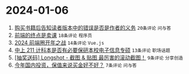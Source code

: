 # 2024-01-06

1. [购买书籍后告知读者版本中的错误是否是作者的义务](https://www.v2ex.com/t/1006332) `20条评论` `问与答`
1. [前端的终点是卖课](https://www.v2ex.com/t/1006330) `18条评论` `程序员`
1. [2024 前端圈开年之战](https://www.v2ex.com/t/1006336) `14条评论` `Vue.js`
1. [中上 211 计科本是否有必要保研本校电子信息专硕](https://www.v2ex.com/t/1006334) `13条评论` `职场话题`
1. [[抽奖送码] Longshot - 截图 & 贴图 最厉害的滚动截图！](https://www.v2ex.com/t/1006341) `9条评论` `分享创造`
1. [今年国内投资，保值来说买金好不好？](https://www.v2ex.com/t/1006331) `7条评论` `问与答`
